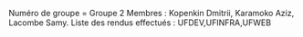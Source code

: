 Numéro de groupe = Groupe 2
Membres : Kopenkin Dmitrii, Karamoko Aziz, Lacombe Samy.
Liste des rendus effectués : UFDEV,UFINFRA,UFWEB
